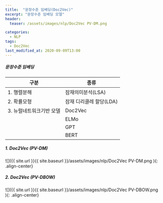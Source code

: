 ```yaml
---
title:  "문장수준 임베딩(Doc2Vec)"
excerpt: "문장수준 임베딩 모델"
header:
  teaser: /assets/images/nlp/Doc2Vec PV-DM.png

categories:
  - NLP
tags:
  - Doc2Vec
last_modified_at: 2020-09-09T13:00
---
```


##### 문장수준 임베딩     


| <center>구분</center>	| <center>종류</center>	|
| :--------------------	| :--------------------	|
| 1. 행렬분해		| 잠재의미분석(LSA)		|
| 2. 확률모형		| 잠재 디리클레 할당(LDA)	|
| 3. 뉴럴네트워크기반 모델	| Doc2Vec		|
|			| ELMo			|
|			| GPT			|
|			| BERT			|

##### 1. Doc2Vec (PV-DM)    

![]({{ site.url }}{{ site.baseurl }}/assets/images/nlp/Doc2Vec PV-DM.png   ){: .align-center} 


##### 2. Doc2Vec (PV-DBOW)  

![]({{ site.url }}{{ site.baseurl }}/assets/images/nlp/Doc2Vec PV-DBOW.png   ){: .align-center} 

